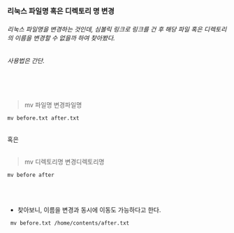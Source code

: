 ### 리눅스 파일명 혹은 디렉토리 명 변경

###### 리눅스 파일명을 변경하는 것인데, 심볼릭 링크로 링크를 건 후 해당 파일 혹은 디렉토리의 이름을 변경할 수 없을까 하여 찾아봤다.

###### 사용법은 간단.

<br/><br/>

> mv 파일명 변경파일명

`mv before.txt after.txt `

<br/> 혹은<br/><br/>

> mv 디렉토리명 변경디렉토리명

`mv before after`

<br/><br/>



* 찾아보니, 이름을 변경과 동시에 이동도 가능하다고 한다.

` mv before.txt /home/contents/after.txt`
